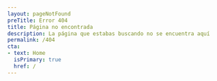 ```yaml
---
layout: pageNotFound
preTitle: Error 404
title: Página no encontrada 
description: La página que estabas buscando no se encuentra aquí
permalink: /404
cta:
- text: Home
  isPrimary: true
  href: /
---
```

